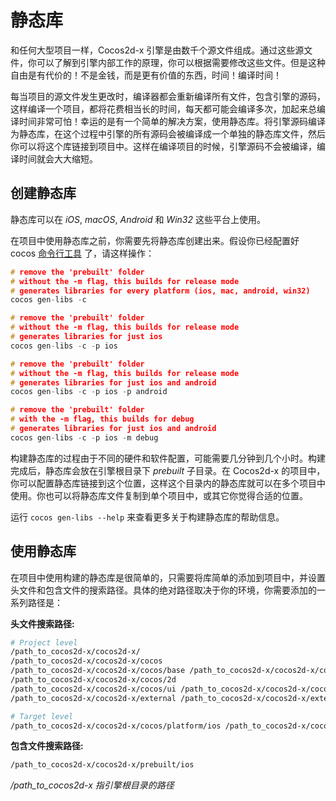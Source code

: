 # 静态库

和任何大型项目一样，Cocos2d-x 引擎是由数千个源文件组成。通过这些源文件，你可以了解到引擎内部工作的原理，你可以根据需要修改这些文件。但是这种自由是有代价的！不是金钱，而是更有价值的东西，时间！编译时间！

每当项目的源文件发生更改时，编译器都会重新编译所有文件，包含引擎的源码，这样编译一个项目，都将花费相当长的时间，每天都可能会编译多次，加起来总编译时间非常可怕！幸运的是有一个简单的解决方案，使用静态库。将引擎源码编译为静态库，在这个过程中引擎的所有源码会被编译成一个单独的静态库文件，然后你可以将这个库链接到项目中。这样在编译项目的时候，引擎源码不会被编译，编译时间就会大大缩短。

## 创建静态库

静态库可以在 *iOS*, *macOS*, *Android* 和 *Win32* 这些平台上使用。

在项目中使用静态库之前，你需要先将静态库创建出来。假设你已经配置好 cocos [命令行工具](./cocosCLTool.md) 了，请这样操作：

```cpp
# remove the 'prebuilt' folder
# without the -m flag, this builds for release mode
# generates libraries for every platform (ios, mac, android, win32)
cocos gen-libs -c

# remove the 'prebuilt' folder
# without the -m flag, this builds for release mode
# generates libraries for just ios
cocos gen-libs -c -p ios

# remove the 'prebuilt' folder
# without the -m flag, this builds for release mode
# generates libraries for just ios and android
cocos gen-libs -c -p ios -p android

# remove the 'prebuilt' folder
# with the -m flag, this builds for debug
# generates libraries for just ios and android
cocos gen-libs -c -p ios -m debug
```

构建静态库的过程由于不同的硬件和软件配置，可能需要几分钟到几个小时。构建完成后，静态库会放在引擎根目录下 _prebuilt_ 子目录。在 Cocos2d-x 的项目中，你可以配置静态库链接到这个位置，这样这个目录内的静态库就可以在多个项目中使用。你也可以将静态库文件复制到单个项目中，或其它你觉得合适的位置。

运行 `cocos gen-libs --help` 来查看更多关于构建静态库的帮助信息。

## 使用静态库

在项目中使用构建的静态库是很简单的，只需要将库简单的添加到项目中，并设置头文件和包含文件的搜索路径。具体的绝对路径取决于你的环境，你需要添加的一系列路径是：

__头文件搜索路径:__

```sh
# Project level
/path_to_cocos2d-x/cocos2d-x/
/path_to_cocos2d-x/cocos2d-x/cocos
/path_to_cocos2d-x/cocos2d-x/cocos/base /path_to_cocos2d-x/cocos2d-x/cocos/physics /path_to_cocos2d-x/cocos2d-x/cocos/math
/path_to_cocos2d-x/cocos2d-x/cocos/2d
/path_to_cocos2d-x/cocos2d-x/cocos/ui /path_to_cocos2d-x/cocos2d-x/cocos/network /path_to_cocos2d-x/cocos2d-x/cocos/audio/include /path_to_cocos2d-x/cocos2d-x/cocos/editor-support /path_to_cocos2d-x/cocos2d-x/extensions
/path_to_cocos2d-x/cocos2d-x/external /path_to_cocos2d-x/cocos2d-x/external/chipmunk/include/chipmunk

# Target level
/path_to_cocos2d-x/cocos2d-x/cocos/platform/ios /path_to_cocos2d-x/cocos2d-x/cocos/platform/ios/Simulation
```

__包含文件搜索路径:__

```sh
/path_to_cocos2d-x/cocos2d-x/prebuilt/ios
```

_/path_to_cocos2d-x 指引擎根目录的路径_